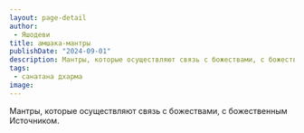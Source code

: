 ```yaml
---
layout: page-detail
author:
 - Яшодеви
title: амшака-мантры
publishDate: "2024-09-01"
description: Мантры, которые осуществляют связь с божествами, с божественным Источником.
tags:
 - санатана дхарма
image: 
---
```


Мантры, которые осуществляют связь с божествами, с божественным Источником.

